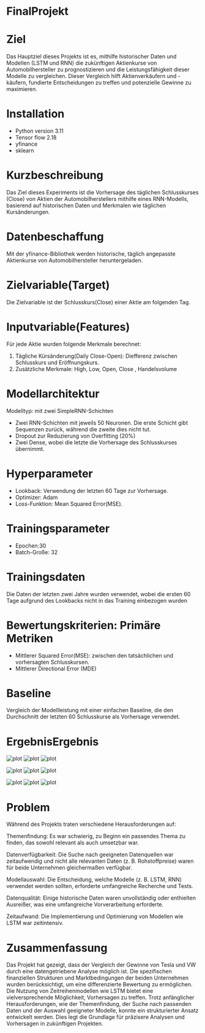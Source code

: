 # FinalProjekt

# Ziel

Das Hauptziel dieses Projekts ist es, mithilfe historischer Daten und Modellen (LSTM und RNN) die zukünftigen Aktienkurse von Automobilhersteller zu prognostizieren und die Leistungsfähigkeit dieser Modelle zu vergleichen. Dieser Vergleich hilft Aktienverkäufern und -käufern, fundierte Entscheidungen zu treffen und potenzielle Gewinne zu maximieren.

# Installation

* Python version 3.11  
* Tensor flow 2.18
* yfinance
* sklearn

#	Kurzbeschreibung

Das Ziel dieses Experiments ist die Vorhersage des täglichen Schlusskurses (Close) von Aktien der Automobilherstellers mithilfe eines RNN-Modells, basierend auf historischen Daten und Merkmalen wie täglichen Kursänderungen.
#	Datenbeschaffung

Mit der yfinance-Bibliothek werden historische, täglich angepasste Aktienkurse von Automobilhersteller heruntergeladen.

#	Zielvariable(Target)

Die Zielvariable ist der Schlusskurs(Close) einer Aktie am folgenden Tag.


#   Inputvariable(Features)

Für jede Aktie wurden folgende Merkmale berechnet: 
1.	Tägliche Kürsänderung(Daily Close-Open): Diefferenz zwischen Schlusskurs und Eröffnungskurs.
2.	Zusätzliche Merkmale: High, Low, Open, Close , Handelsvolume 


#	Modellarchitektur
Modelltyp: mit zwei SimpleRNN-Schichten
*   Zwei RNN-Schichten mit jeweils 50 Neuronen. Die erste Schicht gibt Sequenzen zurück, während die zweite dies nicht tut. 
*	Dropout zur Reduzierung von Overfitting (20%)
*	Zwei Dense, wobei die letzte die Vorhersage des Schlusskurses übernimmt.

#	Hyperparameter
*	Lookback: Verwendung der letzten 60 Tage zur Vorhersage.
*	Optimizer: Adam
*	Loss-Funktion: Mean Squared Error(MSE).

#	Trainingsparameter
*	Epochen:30
*	Batch-Große: 32

#	Trainingsdaten
Die Daten der letzten zwei Jahre wurden verwendet, wobei die ersten 60 Tage aufgrund des Lookbacks nicht in das Training einbezogen wurden


#	Bewertungskriterien: Primäre Metriken
*	Mittlerer Squared Error(MSE): zwischen den tatsächlichen und vorhersagten Schlusskursen.
*	Mittlerer Directional Error (MDE)

#	Baseline
Vergleich der Modellleistung mit einer einfachen Baseline, die den Durchschnitt der letzten 60 Schlusskurse als Vorhersage verwendet. 


# ErgebnisErgebnis

![plot](./image/vw_rnn.png)
![plot](./image/vw_rnn_loss.png)
![plot](./image/vw_rnn_baseline.png)

![plot](./image/tesla_rnn.png)
![plot](./image/tesla_rnn_loss.png)
![plot](./image/tesla_rnn_baseline.png)

![plot](./image/nissan_rnn.png)
![plot](./image/nissan_rnn_loss.png)
![plot](./image/nissan_rnn_baseline.png)

# Problem

Während des Projekts traten verschiedene Herausforderungen auf:

Themenfindung: Es war schwierig, zu Beginn ein passendes Thema zu finden, das sowohl relevant als auch umsetzbar war.

Datenverfügbarkeit: Die Suche nach geeigneten Datenquellen war zeitaufwendig und nicht alle relevanten Daten (z. B. Rohstoffpreise) waren für beide Unternehmen gleichermaßen verfügbar.

Modellauswahl: Die Entscheidung, welche Modelle (z. B. LSTM, RNN) verwendet werden sollten, erforderte umfangreiche Recherche und Tests.

Datenqualität: Einige historische Daten waren unvollständig oder enthielten Ausreißer, was eine umfangreiche Vorverarbeitung erforderte.

Zeitaufwand: Die Implementierung und Optimierung von Modellen wie LSTM war zeitintensiv.

# Zusammenfassung

Das Projekt hat gezeigt, dass der Vergleich der Gewinne von Tesla und VW durch eine datengetriebene Analyse möglich ist. Die spezifischen finanziellen Strukturen und Marktbedingungen der beiden Unternehmen wurden berücksichtigt, um eine differenzierte Bewertung zu ermöglichen. Die Nutzung von Zeitreihenmodellen wie LSTM bietet eine vielversprechende Möglichkeit, Vorhersagen zu treffen. Trotz anfänglicher Herausforderungen, wie der Themenfindung, der Suche nach passenden Daten und der Auswahl geeigneter Modelle, konnte ein strukturierter Ansatz entwickelt werden. Dies legt die Grundlage für präzisere Analysen und Vorhersagen in zukünftigen Projekten.

